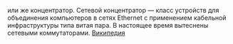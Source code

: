 или же концентратор. Сетевой концентратор — класс устройств для объединения компьютеров в сетях Ethernet с применением кабельной инфраструктуры типа витая пара. В настоящее время вытеснены сетевыми коммутаторами. [Википедия](https://ru.wikipedia.org/wiki/%D0%A1%D0%B5%D1%82%D0%B5%D0%B2%D0%BE%D0%B9_%D0%BA%D0%BE%D0%BD%D1%86%D0%B5%D0%BD%D1%82%D1%80%D0%B0%D1%82%D0%BE%D1%80)